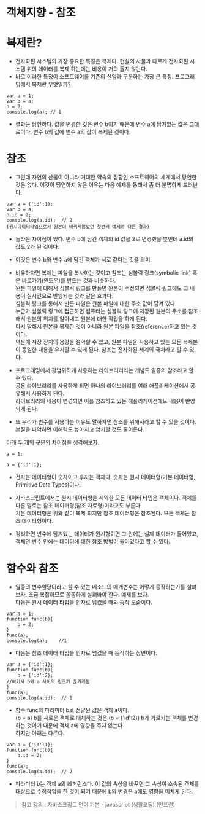 객체지향 - 참조
===============

# 복제란?
* 전자화된 시스템의 가장 중요한 특징은 복제다. 현실의 사물과 다르게 전자화된 시스템 위의 데이터를 복제 하는데는 비용이 거의 들지 않는다.
* 바로 이러한 특징이 소프트웨어를 기존의 산업과 구분하는 가장 큰 특징. 프로그래밍에서 복제란 무엇일까?
```
var a = 1;
var b = a;
b = 2;
console.log(a); // 1
```
* 결과는 당연하다. 값을 변경한 것은 변수 b이기 때문에 변수 a에 담겨있는 값은 그대로이다. 변수 b의 값에 변수 a의 값이 복제된 것이다. 

# 참조
* 그런데 자연의 산물이 아니라 거대한 약속의 집합인 소프트웨어의 세계에서 당연한 것은 없다. 이것이 당연하지 않은 이유는 다음 예제를 통해서 좀 더 분명하게 드러난다.
```
var a = {'id':1};
var b = a;
b.id = 2;
console.log(a.id);  // 2 
(원시데이터타입으로서 원본이 바뀌지않았던 첫번째 예제와 다른 결과)
```

* 놀라운 차이점이 있다. 변수 b에 담긴 객체의 id 값을 2로 변경했을 뿐인데 a.id의 값도 2가 된 것이다.
* 이것은 변수 b와 변수 a에 담긴 객체가 서로 같다는 것을 의미.
* 비유하자면 복제는 파일을 복사하는 것이고 참조는 심볼릭 링크(symbolic link) 혹은 바로가기(윈도우)를 만드는 것과 비슷하다.   
원본 파일에 대해서 심볼릭 링크를 만들면 원본이 수정되면 심볼릭 링크에도 그 내용이 실시간으로 반영되는 것과 같은 효과다.   
심볼릭 링크를 통해서 만든 파일은 원본 파일에 대한 주소 값이 담겨 있다.   
누군가 심볼릭 링크에 접근하면 컴퓨터는 심볼릭 링크에 저장된 원본의 주소를 참조해서 원본의 위치를 알아내고 원본에 대한 작업을 하게 된다.   
다시 말해서 원본을 복제한 것이 아니라 원본 파일을 참조(reference)하고 있는 것이다.   
덕분에 저장 장치의 용량을 절약할 수 있고, 원본 파일을 사용하고 있는 모든 복제본이 동일한 내용을 유지할 수 있게 된다. 참조는 전자화된 세계의 극치라고 할 수 있다.

* 프로그래밍에서 광범위하게 사용하는 라이브러리라는 개념도 일종의 참조라고 할 수 있다.   
공용 라이브러리를 사용하게 되면 하나의 라이브러리를 여러 애플리케이션에서 공유해서 사용하게 된다.   
라이브러리의 내용이 변경되면 이를 참조하고 있는 애플리케이션에도 내용이 반영되게 된다.

* 또 우리가 변수를 사용하는 이유도 말하자면 참조를 위해서라고 할 수 있을 것이다. 본질을 파악하면 이해력도 높아지고 암기할 것도 줄어든다.

아래 두 개의 구문의 차이점을 생각해보자.
```
a = 1;
```
```
a = {'id':1};
```
* 전자는 데이터형이 숫자이고 후자는 객체다. 숫자는 원시 데이터형(기본 데이터형, Primitive Data Types)이다.
* 자바스크립트에서는 원시 데이터형을 제외한 모든 데이터 타입은 객체이다. 객체를 다른 말로는 참조 데이터형(참조 자료형)이라고도 부른다.   
기본 데이터형은 위와 같이 복제 되지만 참조 데이터형은 참조된다. 모든 객체는 참조 데이터형이다.

* 정리하면 변수에 담겨있는 데이터가 원시형이면 그 안에는 실제 데이터가 들어있고, 객체면 변수 안에는 데이터에 대한 참조 방법이 들어있다고 할 수 있다.

# 함수와 참조
* 일종의 변수할당이라고 할 수 있는 메소드의 매개변수는 어떻게 동작하는가를 살펴보자. 조금 복잡하므로 꼼꼼하게 살펴봐야 한다. 예제를 보자.   
다음은 원시 데이터 타입을 인자로 넘겼을 때의 동작 모습이다.
```
var a = 1;
function func(b){
    b = 2;
}
func(a);
console.log(a);    //1
```

* 다음은 참조 데이터 타입을 인자로 넘겼을 때 동작하는 장면이다. 
```
var a = {'id':1};
function func(b){
    b = {'id':2};
//여기서 b와 a 사이의 링크가 끊기게됨
}
func(a);
console.log(a.id);  // 1
```
* 함수 func의 파라미터 b로 전달된 값은 객체 a이다.   
(b = a) b를 새로운 객체로 대체하는 것은 (b = {'id':2}) b가 가르키는 객체를 변경하는 것이기 때문에 객체 a에 영향을 주지 않는다.   
하지만 아래는 다르다.
```
var a = {'id':1};
function func(b){
    b.id = 2;
}
func(a);
console.log(a.id);  // 2
```
* 파라미터 b는 객체 a의 레퍼런스다. 이 값의 속성을 바꾸면 그 속성이 소속된 객체를 대상으로 수정작업을 한 것이 되기 때문에 b의 변경은 a에도 영향을 미치게 된다. 

> 참고 강의 : 자바스크립트 언어 기본 - javascript (생활코딩) (인프런)
